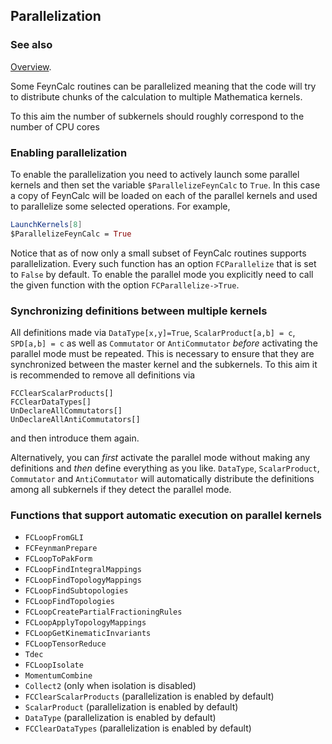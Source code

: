 ## Parallelization

### See also

[Overview](FeynCalc.md).

Some FeynCalc routines can be parallelized meaning that the code will try to distribute chunks of the calculation to multiple Mathematica kernels. 

To this aim the number of subkernels should roughly correspond to the number of CPU cores

### Enabling parallelization

To enable the parallelization you need to actively launch some parallel kernels and then set the variable `$ParallelizeFeynCalc` to `True`. In this case a copy of FeynCalc will be loaded on each of the parallel kernels and used to parallelize some selected operations. For example,

```mathematica
LaunchKernels[8]
$ParallelizeFeynCalc = True
```

Notice that as of now only a small subset of FeynCalc routines supports parallelization. Every such function has an option `FCParallelize` that is set to `False` by default. To enable the parallel mode you explicitly need to call the given function with the option `FCParallelize->True`.

### Synchronizing definitions between multiple kernels

All definitions made via `DataType[x,y]=True`, `ScalarProduct[a,b] = c`, `SPD[a,b] = c` as well as `Commutator` or `AntiCommutator` *before* activating the parallel mode must be repeated. This is necessary to ensure that they are synchronized between the master kernel and the subkernels. To this
aim it is recommended to remove all definitions via

```
FCClearScalarProducts[]
FCClearDataTypes[]
UnDeclareAllCommutators[]
UnDeclareAllAntiCommutators[]
```

and then introduce them again.

Alternatively, you can *first* activate the parallel mode without making any definitions and *then* define everything as you like. `DataType`, `ScalarProduct`, `Commutator` and `AntiCommutator` will automatically distribute the definitions among all subkernels if they detect the parallel mode.


### Functions that support automatic execution on parallel kernels

 - `FCLoopFromGLI`
 - `FCFeynmanPrepare`
 - `FCLoopToPakForm`
 - `FCLoopFindIntegralMappings`
 - `FCLoopFindTopologyMappings`
 - `FCLoopFindSubtopologies`
 - `FCLoopFindTopologies`
 - `FCLoopCreatePartialFractioningRules`
 - `FCLoopApplyTopologyMappings`
 - `FCLoopGetKinematicInvariants`
 - `FCLoopTensorReduce`
 - `Tdec`
 - `FCLoopIsolate`
 - `MomentumCombine`
 - `Collect2` (only when isolation is disabled)
 - `FCClearScalarProducts` (parallelization is enabled by default)
 - `ScalarProduct` (parallelization is enabled by default)
 - `DataType` (parallelization is enabled by default)
 - `FCClearDataTypes` (parallelization is enabled by default)


